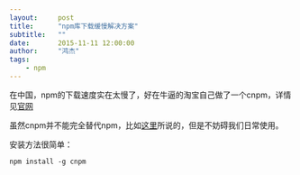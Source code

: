 ```yaml
---
layout:     post
title:      "npm库下载缓慢解决方案"
subtitle:   ""
date:       2015-11-11 12:00:00
author:     "鸿杰"
tags:
    - npm
---
```


在中国，npm的下载速度实在太慢了，好在牛逼的淘宝自己做了一个cnpm，详情见[官网](http://npm.taobao.org/)

虽然cnpm并不能完全替代npm，比如[这里](https://cnodejs.org/topic/552212ba01b6c9310d8e9959)所说的，但是不妨碍我们日常使用。

安装方法很简单：


```
npm install -g cnpm
```